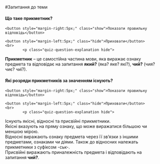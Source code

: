 #Запитання до теми

<div>
    <h4 class="question">Що таке прикметник?</h4>
    
    <button style="margin-right:5px;" class="show">Показати правильну відповідь</button>
    
    <button style="margin-left:5px;" class="hide">Приховати</button>
    <br>
            <p class="quiz-question-explanation hide">
<strong>Прикметник</strong> – це самостiйна частина мови, яка виражає ознаку предмета та вiдповiдає на запитання <b>який?</b> (яка? яке? якi?), <b>чий?</b> (чия? чиє? чиї?).
</p>
</div>


<div>
    <h4 class="question">Які розряди прикметників за значенням існують?</h4>
    
    <button style="margin-right:5px;" class="show">Показати правильну відповідь</button>
    
    <button style="margin-left:5px;" class="hide">Приховати</button>
    <br>
            <p class="quiz-question-explanation hide">
Існують якісні, відносні та присвійні прикметники. <br>
Якісні вказують на пряму ознаку, що може виражатися більшою чи меншою мірою.<br>
Відносні виражають ознаку предмета через її зв’язки з iншими предметами, ознаками чи дiями. Також до відносних належать прикметники з суфiксом <span clas>-ськ-.<br>
Присвійні виражають приналежність предмета і відповідають на запитання <b>чий?</b>.
</p>
</div>